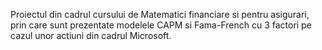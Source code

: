 Proiectul din cadrul cursului de Matematici financiare si pentru asigurari, prin care sunt prezentate modelele CAPM si Fama-French cu 3 factori pe cazul unor actiuni din cadrul Microsoft.

